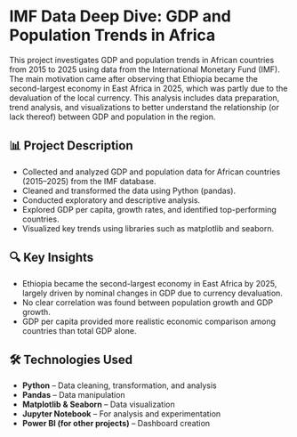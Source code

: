 # IMF Data Deep Dive: GDP and Population Trends in Africa

This project investigates GDP and population trends in African countries from 2015 to 2025 using data from the International Monetary Fund (IMF). The main motivation came after observing that Ethiopia became the second-largest economy in East Africa in 2025, which was partly due to the devaluation of the local currency. This analysis includes data preparation, trend analysis, and visualizations to better understand the relationship (or lack thereof) between GDP and population in the region.

## 📊 Project Description

- Collected and analyzed GDP and population data for African countries (2015–2025) from the IMF database.
- Cleaned and transformed the data using Python (pandas).
- Conducted exploratory and descriptive analysis.
- Explored GDP per capita, growth rates, and identified top-performing countries.
- Visualized key trends using libraries such as matplotlib and seaborn.

## 🔍 Key Insights

- Ethiopia became the second-largest economy in East Africa by 2025, largely driven by nominal changes in GDP due to currency devaluation.
- No clear correlation was found between population growth and GDP growth.
- GDP per capita provided more realistic economic comparison among countries than total GDP alone.

## 🛠 Technologies Used

- **Python** – Data cleaning, transformation, and analysis
- **Pandas** – Data manipulation
- **Matplotlib & Seaborn** – Data visualization
- **Jupyter Notebook** – For analysis and experimentation
- **Power BI (for other projects)** – Dashboard creation



